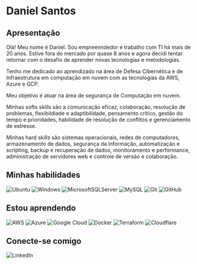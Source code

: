 
# Daniel Santos

## Apresentação

Olá! Meu nome é Daniel. Sou empreenndedor e trabalho com TI há mais de 20 anos. Estive fora do mercado por quase 8 anos e agora decidi tentar retornar com o desafio de aprender novas tecnologias e metodologias.

Tenho me dedicado ao aprendizado na área de Defesa Cibernética e de Infraestrutura em computação em nuvem com as tecnologias da AWS, Azure e GCP.

Meu objetivo é atuar na área de segurança de Computação em nuvem.

Minhas softs skills são a comunicação eficaz, colaboração,  resolução de problemas, flexibildiade e adaptibilidade, pensamento crítico, gestão do tempo e prioridades, habilidade de resolução de conflitos e gerenciamento de estresse.

Minhas hard skills são sistemas operacionais, redes de computadores, armazenamento de dados, segurança da informação, automatização e scripting, backup e recuperação de dados, monitoramento e performance, administração de servidores web e controle de versão e colaboração.


## Minhas habilidades


![Ubuntu](https://img.shields.io/badge/Ubuntu-E95420?style=for-the-badge&logo=ubuntu&logoColor=white)
![Windows](https://img.shields.io/badge/Windows-0078D6?style=for-the-badge&logo=windows&logoColor=white)
![MicrosoftSQLServer](https://img.shields.io/badge/Microsoft%20SQL%20Server-CC2927?style=for-the-badge&logo=microsoft%20sql%20server&logoColor=white)
![MySQL](https://img.shields.io/badge/mysql-4479A1.svg?style=for-the-badge&logo=mysql&logoColor=white)
![Git](https://img.shields.io/badge/Git-000?style=for-the-badge&logo=git&logoColor=E94D5F)
![GitHub](https://img.shields.io/badge/GitHub-000?style=for-the-badge&logo=github&logoColor=30A3DC)

## Estou aprendendo

![AWS](https://img.shields.io/badge/AWS-%23FF9900.svg?style=for-the-badge&logo=amazon-aws&logoColor=white)
![Azure](https://img.shields.io/badge/azure-%230072C6.svg?style=for-the-badge&logo=microsoftazure&logoColor=white)
![Google Cloud](https://img.shields.io/badge/GoogleCloud-%234285F4.svg?style=for-the-badge&logo=google-cloud&logoColor=white)
![Docker](https://img.shields.io/badge/docker-%230db7ed.svg?style=for-the-badge&logo=docker&logoColor=white)
![Terraform](https://img.shields.io/badge/terraform-%235835CC.svg?style=for-the-badge&logo=terraform&logoColor=white)
![Cloudflare](https://img.shields.io/badge/Cloudflare-F38020?style=for-the-badge&logo=Cloudflare&logoColor=white)

## Conecte-se comigo

![LinkedIn](https://img.shields.io/badge/linkedin-%230077B5.svg?style=for-the-badge&logo=linkedin&logoColor=white)
